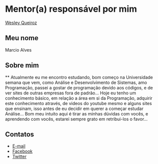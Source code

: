 # Mentor(a) responsável por mim

[Wesley Queiroz](/profiles/mentors/profiles/wesley_queiroz.md)

## Meu nome
Marcio Alves

## Sobre mim
** Atualmente eu me encontro estudando, bom começo na Universidade semana que vem, como Análise e Desenvolvimento de Sistemas, amo Programação, passei a gostar de programação devido aos códigos, e de ver sites de outras empresas fora de padrão... Hoje eu tenho um conhecimento básico, em relação a área em si da Programação, adquirir este conhecimento através, de videos do youtube mesmo e alguns sites que ensinam, isso antes de eu decidir em querer a começar estudar Análise... Bom meu intuito aqui é tirar as minhas dúvidas com vocês, e aprendendo com vocês, estarei sempre grato em retribui-los o favor...


## Contatos

- [E-mail](mailto:marciiosouza@outlook.com)
- [Facebook](https://www.facebook.com/MarciioSouzah)
- [Twitter](https://twitter.com/MarciioSouz)
